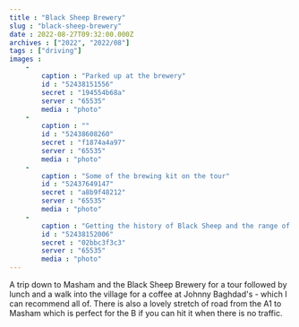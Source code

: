 ```yaml
---
title : "Black Sheep Brewery"
slug : "black-sheep-brewery"
date : 2022-08-27T09:32:00.000Z
archives : ["2022", "2022/08"]
tags : ["driving"]
images :
    -
        caption : "Parked up at the brewery"
        id : "52438151556"
        secret : "194554b68a"
        server : "65535"
        media : "photo"
    -
        caption : ""
        id : "52438608260"
        secret : "f1874a4a97"
        server : "65535"
        media : "photo"
    -
        caption : "Some of the brewing kit on the tour"
        id : "52437649147"
        secret : "a8b9f48212"
        server : "65535"
        media : "photo"
    -
        caption : "Getting the history of Black Sheep and the range of beers explained"
        id : "52438152006"
        secret : "02bbc3f3c3"
        server : "65535"
        media : "photo"
---
```


A trip down to Masham and the Black Sheep Brewery for a tour followed by lunch and a walk into the village for a coffee at Johnny Baghdad's - which I can recommend all of. There is also a lovely stretch of road from the A1 to Masham which is perfect for the B if you can hit it when there is no traffic.
